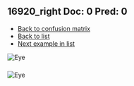 ## 16920_right Doc: 0 Pred: 0
- [Back to confusion matrix](https://github.com/juliandewit/kaggle_retinopathy/blob/master/matrix.md)
- [Back to list](https://github.com/juliandewit/kaggle_retinopathy/blob/master/lists/00/list.md)
- [Next example in list](https://github.com/juliandewit/kaggle_retinopathy/blob/master/lists/00/16/16927_left.md)

![Eye](https://retinopaty.blob.core.windows.net/size1024/16920_right_0.jpeg)

### 

![Eye]()
